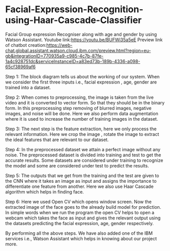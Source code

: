 # Facial-Expression-Recognition-using-Haar-Cascade-Classifier
Facial Group expression Recogniser along with age and gender by using Watson Assistant.
Youtube link:https://youtu.be/BUFWi35a5eE
Preview link of chatbot creation:https://web-chat.global.assistant.watson.cloud.ibm.com/preview.html?region=eu-gb&integrationID=770935a9-c985-4c7b-87fe-1a4c928751dc&serviceInstanceID=a83ed73b-189b-4336-a098-65cf38969af6

Step 1: The block diagram tells us about the working of our system. When we consider 
the first three inputs i.e., facial expression , age, gender are trained into a dataset. 

Step 2: When comes to preprocessing, the image is taken from the live video and it is 
converted to vector form. So that they should be in the binary form. In this preprocessing 
step removing of blurred images, negative images, and noise will be done.
Here we also perform data augmentation where it is used to increase the number of 
training images in the dataset.

Step 3: The next step is the feature extraction, here we only process the relevant 
information. Here we crop the image , rotate the image to extract the ideal features that 
are relevant to our dataset. 

Step 4: In the preprocessed dataset we attain a perfect image without any noise. The 
preprocessed dataset is divided into training and test to get the accurate results. 
Some datasets are considered under training to recognize the model and some are 
considered under test to predict the results.

Step 5: The outputs that we get from the training and the test are given to the CNN where 
it takes an image as input and assigns the importance to differentiate one feature from 
another. 
Here we also use Haar Cascade algorithm which helps in finding face.

Step 6: Here we used Open CV which opens window screen. Now the extracted image of 
the face goes to the already build model for prediction. 
In simple words when we run the program the open CV helps to open a webcam which 
takes the face as input and gives the relevant output using the datasets predicting the 
facial expression, age, gender respectively.

By performing all the above steps. We have also added one of the IBM services i.e., Watson Assistant which helps in knowing about our project more.
